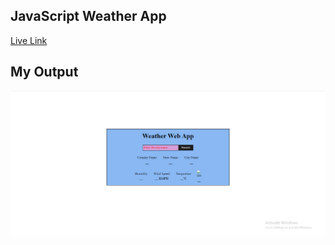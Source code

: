 ## JavaScript Weather App

[Live Link](https://java-script-weather-app-six.vercel.app/)

## My Output

![JavaScript Weather App](./Output.png)
